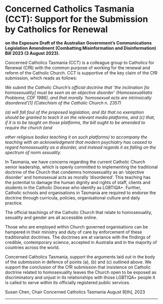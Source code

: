 # Concerned Catholics Tasmania (CCT): Support for the Submission by Catholics for Renewal
**on the Exposure Draft of the Australian Government’s Communications Legislation Amendment**
**(Combatting Misinformation and Disinformation) Bill 2023 (3 August 2023).**

Concerned Catholics Tasmania (CCT) is a colleague group to Catholics for Renewal (CfR) with the
common purpose of working for the renewal and reform of the Catholic Church. CCT is supportive
of the key claim of the CfR submission, which reads as follows:

_We submit the Catholic Church’s official doctrine that ‘the inclination [to homosexuality] must be seen as_
_an objective disorder’ (Homosexualitatis Problema, CDF 1986), and that morally ‘homosexual acts are_
_intrinsically disordered’[1] (Catechism of the Catholic Church n. 2357)_

_(a)_ _will fall foul of the proposed legislation, and_
_(b)_ _that no exemption should be granted to teach it on the relevant media platforms, and_
_(c)_ _that, if it is to be taught on those platforms, the bill ought to be amended to require the church (and_

_other religious bodies teaching it on such platforms) to accompany the teaching with an_
_acknowledgment that modern psychiatry has ceased to regard homosexuality as a disorder, and_
_instead regards it as falling on the spectrum of norm sexuality._

In Tasmania, we have concerns regarding the current Catholic Church senior leadership, which is
openly committed to implementing the traditional doctrine of the Church that condemns
homosexuality as an ‘objective disorder’ and homosexual acts as morally ‘disordered’. This teaching
has the potential to damage the human dignity and rights of staff, clients and students in the
Catholic Diocese who identify as LGBTIQA+. Further, Catholic schools and organisations in Tasmania
are required to endorse the doctrine through curricula, policies, organisational culture and daily
practice.

The official teachings of the Catholic Church that relate to homosexuality, sexuality and gender are
all accessible online.

Those who are employed within Church governed organisations can be hampered in their ministry
and duty of care by enforcement of these traditionalist doctrines. The doctrines are at variance
with the findings of credible, contemporary science, accepted in Australia and in the majority of
countries across the world.

Concerned Catholics Tasmania, support the arguments laid out in the body of the submission in
defence of points (a), (b) and (c) outlined above. We support the conclusion of the CfR submission
that insistence on Catholic doctrine related to homosexuality leaves the Church open to be exposed
as discriminatory and unjust in its relationships with those LGBTIQA+ people it is called to serve
within its officially registered public services.

Susan Chen, Chair Concerned Catholics Tasmania August 8[th], 2023


-----

